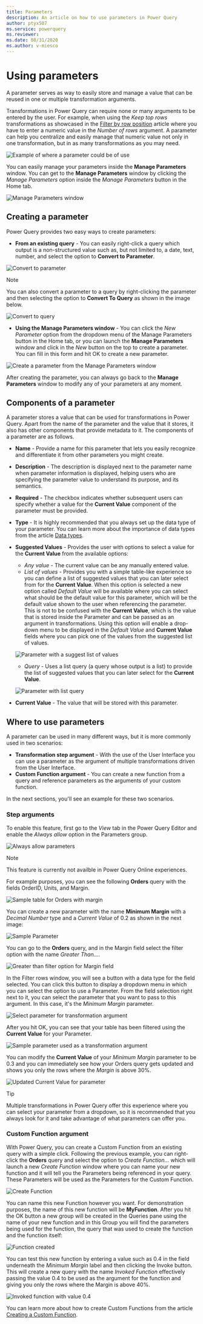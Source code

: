 ```yaml
---
title: Parameters
description: An article on how to use parameters in Power Query
author: ptyx507
ms.service: powerquery
ms.reviewer: 
ms.date: 08/31/2020
ms.author: v-miesco
---
```

# Using parameters

A parameter serves as way to easily store and manage a value that can be reused in one or multiple transformation arguments.

Transformations in Power Query can require none or many arguments to be entered by the user. 
For example, when using the *Keep top rows* transformations as showcased in the [Filter by row position](filter-row-position.md) article where you have to enter a numeric value in the *Number of rows* argument. A parameter can help you centralize and easily manage that numeric value not only in one transformation, but in as many transformations as you may need.

![Example of where a parameter could be of use](images/me-parameters-keep-top-rows.png)

You can easily manage your parameters inside the **Manage Parameters** window. You can get to the **Manage Parameters** window by clicking the *Manage Parameters* option inside the *Manage Parameters* button in the Home tab.

![Manage Parameters window](images/me-parameters-manage-parameters.png)

## Creating a parameter

Power Query provides two easy ways to create parameters:

* **From an existing query** - You can easily right-click a query which output is a non-structured value such as, but not limited to, a date, text, number, and select the option to **Convert to Parameter**.
    
![Convert to parameter](images/me-parameters-convert-to-parameter.png)

>[!NOTE]
>You can also convert a parameter to a query by right-clicking the parameter and then selecting the option to **Convert To Query** as shown in the image below.
>
>![Convert to query](images/me-parameters-convert-to-query.png)

* **Using the Manage Parameters window** - You can click the *New Parameter* option from the dropdown menu of the Manage Parameters button in the Home tab, or you can launch the **Manage Parameters** window and click in the *New* button on the top to create a parameter. You can fill in this form and hit OK to create a new parameter.

![Create a parameter from the Manage Parameters window](images/me-parameters-create-parameter.png)

After creating the parameter, you can always go back to the **Manage Parameters** window to modify any of your parameters at any moment.

## Components of a parameter

A parameter stores a value that can be used for transformations in Power Query. Apart from the name of the parameter and the value that it stores, it also has other components that provide metadata to it. The components of a parameter are as follows.

* **Name** - Provide a name for this parameter that lets you easily recognize and differentiate it from other parameters you might create.
* **Description** - The description is displayed next to the parameter name when parameter information is displayed, helping users who are specifying the parameter value to understand its purpose, and its semantics.
* **Required** - The checkbox indicates whether subsequent users can specify whether a value for the **Current Value** component of the parameter must be provided.
* **Type** - It is highly recommended that you always set up the data type of your parameter. You can learn more about the importance of data types from the article [Data types](data-types.md).
* **Suggested Values** - Provides the user with options to select a value for the **Current Value** from the available options:
    * *Any value* - The current value can be any manually entered value. 
    * *List of values* - Provides you with a simple table-like experience so you can define a list of suggested values that you can later select from for the **Current Value**. When this option is selected a new option called *Default Value* will be available where you can select what should be the default value for this parameter, which will be the default value shown to the user when referencing the parameter. This is not to be confused with the **Current Value**, which is the value that is stored inside the Parameter and can be passed as an argument in transformations. Using this option will enable a drop-down menu to be displayed in the *Default Value* and **Current Value** fields where you can pick one of the values from the suggested list of values.

    ![Parameter with a suggest list of values](images/me-parameters-list-of-values.png)

    * *Query* - Uses a list query (a query whose output is a list) to provide the list of suggested values that you can later select for the **Current Value**.

    ![Parameter with list query](images/me-parameters-query.png)

* **Current Value** - The value that will be stored with this parameter.

## Where to use parameters

A parameter can be used in many different ways, but it is more commonly used in two scenarios:
* **Transformation step argument** - With the use of the User Interface you can use a parameter as the argument of multiple transformations driven from the User Interface.
* **Custom Function argument** - You can create a new function from a query and reference parameters as the arguments of your custom function.

In the next sections, you'll see an example for these two scenarios.

### Step arguments

To enable this feature, first go to the *View* tab in the Power Query Editor and enable the *Always allow* option in the Parameters group.

![Always allow parameters](images/me-parameters-always-allow.png)

>[!NOTE]
>This feature is currently not availble in Power Query Online experiences.

For example purposes, you can see the following **Orders** query with the fields OrderID, Units, and Margin.

![Sample table for Orders with margin](images/me-parameters-step-argument-sample-table.png)

You can create a new parameter with the name **Minimum Margin** with a *Decimal Number* type and a *Current Value* of 0.2 as shown in the next image:

![Sample Parameter](images/me-parameters-step-argument-sample-parameter.png)

You can go to the **Orders** query, and in the Margin field select the filter option with the name *Greater Than...*.

![Greater than filter option for Margin field](images/me-parameters-step-argument-sample-parameter-greater-than.png)

In the Filter rows window, you will see a button with a data type for the field selected. You can click this button to display a dropdown menu in which you can select the option to use a Parameter. From the field selection right next to it, you can select the parameter that you want to pass to this argument. In this case, it's the *Minimum Margin* parameter.

![Select parameter for transformation argument](images/me-parameters-step-argument-sample-parameter-select-parameter.png)

After you hit OK, you can see that your table has been filtered using the **Current Value** for your Parameter.

![Sample parameter used as a transformation argument](images/me-parameters-step-argument-sample-parameter-used.png)

You can modify the **Current Value** of your *Minimum Margin* parameter to be 0.3 and you can immediately see how your Orders query gets updated and shows you only the rows where the *Margin* is above 30%.

![Updated Current Value for parameter](images/me-parameters-step-argument-sample-parameter-updated.png)

>[!TIP]
> Multiple transformations in Power Query offer this experience where you can select your parameter from a dropdown, so it is recommended that you always look for it and take advantage of what parameters can offer you. 

### Custom Function argument

With Power Query, you can create a Custom Function from an existing query with a simple click. Following the previous example, you can right-click the **Orders** query and select the option to *Create Function...* which will launch a new *Create Function* window where you can name your new function and it will tell you the Parameters being referenced in your query. These Parameters will be used as the Parameters for the Custom Function.

![Create Function](images/me-parameters-create-function.png)

You can name this new Function however you want. For demonstration purposes, the name of this new function will be **MyFunction**. After you hit the OK button a new group will be created in the Queries pane using the name of your new function and in this Group you will find the parameters being used for the function, the query that was used to create the function and the function itself:

![Function created](images/me-parameters-function-created.png)

You can test this new function by entering a value such as 0.4 in the field underneath the *Minimum Margin* label and then clicking the Invoke button. This will create a new query with the name *Invoked Function* effectively passing the value 0.4 to be used as the argument for the function and giving you only the rows where the Margin is above 40%. 

![Invoked function with value 0.4](images/me-parameters-function-invoked.png)

You can learn more about how to create Custom Functions from the article [Creating a Custom Function](custom-function.md).